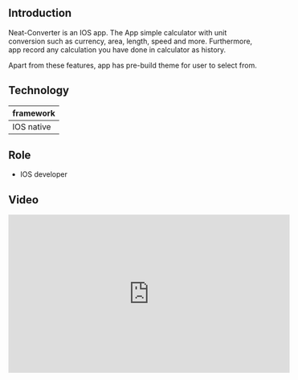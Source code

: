 
## Introduction

Neat-Converter is an IOS app. The App simple calculator 
with unit conversion such as currency, area, length, speed 
and more. Furthermore, app record any calculation you have 
done in calculator as history.

Apart from these features, app has pre-build theme for user 
to select from.

## Technology

| framework |
| --------- |
| IOS native |

## Role

- IOS developer

## Video

<iframe width="560" height="315" src="https://www.youtube.com/embed/8EPBZrJRv84" frameborder="0" allow="accelerometer; autoplay; encrypted-media; gyroscope; picture-in-picture" allowfullscreen></iframe>

